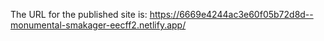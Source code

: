 The URL for the published site is: https://6669e4244ac3e60f05b72d8d--monumental-smakager-eecff2.netlify.app/
